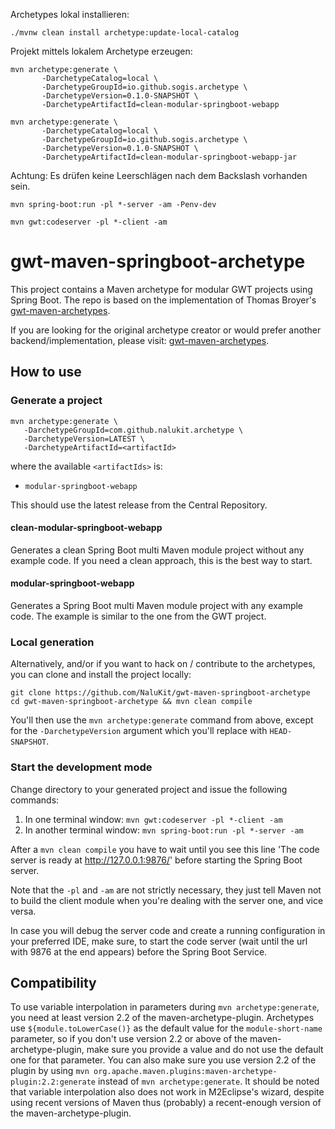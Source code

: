 Archetypes lokal installieren:

```
./mvnw clean install archetype:update-local-catalog
```

Projekt mittels lokalem Archetype erzeugen:

```
mvn archetype:generate \
       -DarchetypeCatalog=local \
       -DarchetypeGroupId=io.github.sogis.archetype \
       -DarchetypeVersion=0.1.0-SNAPSHOT \
       -DarchetypeArtifactId=clean-modular-springboot-webapp
```

```
mvn archetype:generate \
       -DarchetypeCatalog=local \
       -DarchetypeGroupId=io.github.sogis.archetype \
       -DarchetypeVersion=0.1.0-SNAPSHOT \
       -DarchetypeArtifactId=clean-modular-springboot-webapp-jar
```

Achtung: Es drüfen keine Leerschlägen nach dem Backslash vorhanden sein.


```
mvn spring-boot:run -pl *-server -am -Penv-dev
```

```
mvn gwt:codeserver -pl *-client -am
```

gwt-maven-springboot-archetype
==============================

This project contains a Maven archetype for modular GWT projects using Spring Boot. The repo is based on the implementation of Thomas Broyer's [gwt-maven-archetypes](https://github.com/tbroyer/gwt-maven-archetypes).

If you are looking for the original archetype creator or would prefer another backend/implementation, please visit:  [gwt-maven-archetypes](https://github.com/tbroyer/gwt-maven-archetypes).

How to use
----------

### Generate a project

    mvn archetype:generate \
       -DarchetypeGroupId=com.github.nalukit.archetype \
       -DarchetypeVersion=LATEST \
       -DarchetypeArtifactId=<artifactId>

where the available `<artifactIds>` is:

* `modular-springboot-webapp`

This should use the latest release from the Central Repository.

#### clean-modular-springboot-webapp

Generates a clean Spring Boot multi Maven module project without any example code. If you need a clean approach, this is the best way to start.

#### modular-springboot-webapp

Generates a Spring Boot multi Maven module project with any example code. The example is similar to the one from the GWT project.

### Local generation 

Alternatively, and/or if you want to hack on / contribute to the archetypes,
you can clone and install the project locally:

    git clone https://github.com/NaluKit/gwt-maven-springboot-archetype
    cd gwt-maven-springboot-archetype && mvn clean compile

You'll then use the `mvn archetype:generate` command from above, except for the
`-DarchetypeVersion` argument which you'll replace with `HEAD-SNAPSHOT`.


### Start the development mode

Change directory to your generated project and issue the following commands:

1. In one terminal window: `mvn gwt:codeserver -pl *-client -am`
2. In another terminal window: `mvn spring-boot:run -pl *-server -am` 

After a `mvn clean compile` you have to wait until you see this line 'The code server is ready at http://127.0.0.1:9876/' before starting the Spring Boot server.

Note that the `-pl` and `-am` are not strictly necessary, they just tell Maven not to
build the client module when you're dealing with the server one, and vice versa.

In case you will debug the server code and create a running configuration in your preferred IDE, make sure, to start the code server (wait until the url with 9876 at the end appears) before the Spring Boot Service.

Compatibility
-------------

To use variable interpolation in parameters during `mvn archetype:generate`,
you need at least version 2.2 of the maven-archetype-plugin. Archetypes use
`${module.toLowerCase()}` as the default value for the `module-short-name`
parameter, so if you don't use version 2.2 or above of the
maven-archetype-plugin, make sure you provide a value and do not use the
default one for that parameter. You can also make sure you use version 2.2 of
the plugin by using `mvn
org.apache.maven.plugins:maven-archetype-plugin:2.2:generate` instead of `mvn
archetype:generate`. It should be noted that variable interpolation also does
not work in M2Eclipse's wizard, despite using recent versions of Maven thus
(probably) a recent-enough version of the maven-archetype-plugin.
